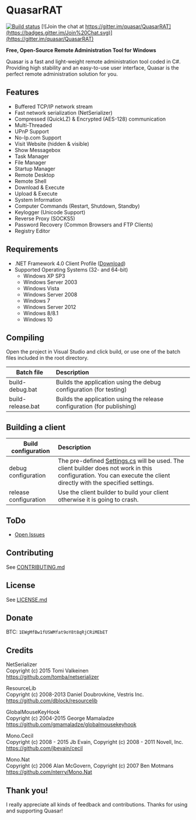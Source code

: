 QuasarRAT
=========
[![Build status](https://ci.appveyor.com/api/projects/status/5857hfy6r1ltb5f2?svg=true)](https://ci.appveyor.com/project/MaxXor/quasarrat) [![Join the chat at https://gitter.im/quasar/QuasarRAT](https://badges.gitter.im/Join%20Chat.svg)](https://gitter.im/quasar/QuasarRAT)

**Free, Open-Source Remote Administration Tool for Windows**

Quasar is a fast and light-weight remote administration tool coded in C#. Providing high stability and an easy-to-use user interface, Quasar is the perfect remote administration solution for you.

Features
---
* Buffered TCP/IP network stream
* Fast network serialization (NetSerializer)
* Compressed (QuickLZ) & Encrypted (AES-128) communication
* Multi-Threaded
* UPnP Support
* No-Ip.com Support
* Visit Website (hidden & visible)
* Show Messagebox
* Task Manager
* File Manager
* Startup Manager
* Remote Desktop
* Remote Shell
* Download & Execute
* Upload & Execute
* System Information
* Computer Commands (Restart, Shutdown, Standby)
* Keylogger (Unicode Support)
* Reverse Proxy (SOCKS5)
* Password Recovery (Common Browsers and FTP Clients)
* Registry Editor

Requirements
---
* .NET Framework 4.0 Client Profile ([Download](https://www.microsoft.com/en-us/download/details.aspx?id=24872))
* Supported Operating Systems (32- and 64-bit)
  * Windows XP SP3
  * Windows Server 2003
  * Windows Vista
  * Windows Server 2008
  * Windows 7
  * Windows Server 2012
  * Windows 8/8.1
  * Windows 10

Compiling
---
Open the project in Visual Studio and click build, or use one of the batch files included in the root directory.

| Batch file        | Description
| ----------------- |:-------------
| build-debug.bat   | Builds the application using the debug configuration (for testing)
| build-release.bat | Builds the application using the release configuration  (for publishing)

Building a client
---
| Build configuration         | Description
| ----------------------------|:-------------
| debug configuration         | The pre-defined [Settings.cs](/Client/Config/Settings.cs) will be used. The client builder does not work in this configuration. You can execute the client directly with the specified settings.
| release configuration       | Use the client builder to build your client otherwise it is going to crash.

ToDo
---
* [Open Issues](https://github.com/quasar/QuasarRAT/issues)

Contributing
---
See [CONTRIBUTING.md](/CONTRIBUTING.md)

License
---
See [LICENSE.md](/LICENSE.md)

Donate
---
BTC: `1EWgMfBw1fUSWMfat9oY8t8qRjCRiMEbET`

Credits
---
NetSerializer  
Copyright (c) 2015 Tomi Valkeinen  
https://github.com/tomba/netserializer

ResourceLib  
Copyright (c) 2008-2013 Daniel Doubrovkine, Vestris Inc.  
https://github.com/dblock/resourcelib

GlobalMouseKeyHook  
Copyright (c) 2004-2015 George Mamaladze  
https://github.com/gmamaladze/globalmousekeyhook

Mono.Cecil  
Copyright (c) 2008 - 2015 Jb Evain, Copyright (c) 2008 - 2011 Novell, Inc.  
https://github.com/jbevain/cecil

Mono.Nat  
Copyright (c) 2006 Alan McGovern, Copyright (c) 2007 Ben Motmans  
https://github.com/nterry/Mono.Nat

Thank you!
---
I really appreciate all kinds of feedback and contributions. Thanks for using and supporting Quasar!
